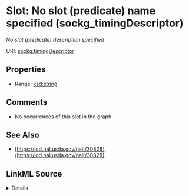 

# Slot: No slot (predicate) name specified (sockg_timingDescriptor)


_No slot (predicate) description specified_







URI: [sockg:timingDescriptor](https://idir.uta.edu/sockg-ontology/docs/timingDescriptor)



<!-- no inheritance hierarchy -->








## Properties

* Range: [xsd:string](http://www.w3.org/2001/XMLSchema#string)





## Comments

* No occurrences of this slot in the graph.

## See Also

* [https://lod.nal.usda.gov/nalt/30828](https://lod.nal.usda.gov/nalt/30828)



## LinkML Source

<details>

```yaml
name: sockg_timingDescriptor
description: No slot (predicate) description specified
title: No slot (predicate) name specified
comments:
- No occurrences of this slot in the graph.
from_schema: soc-kg
see_also:
- https://lod.nal.usda.gov/nalt/30828
rank: 1000
domain: sockg_SoilCover
slot_uri: sockg:timingDescriptor
alias: sockg_timingDescriptor
range: string

```
</details>